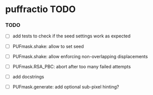 # puffractio TODO

### TODO

- [ ] add tests to check if the seed settings work as expected
- [ ] PUFmask.shake: allow to set seed
- [ ] PUFmask.shake: allow enforcing non-overlapping displacements
- [ ] PUFmask.RSA_PBC: abort after too many failed attempts
- [ ] add docstrings
- [ ] PUFmask.generate: add optional sub-pixel hinting?

